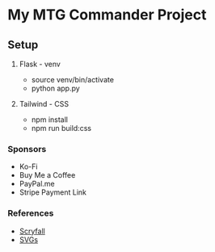 # My MTG Commander Project

## Setup
1. Flask - venv
    * source venv/bin/activate
    * python app.py

2. Tailwind - CSS
    * npm install
    * npm run build:css


### Sponsors
- Ko-Fi
- Buy Me a Coffee
- PayPal.me
- Stripe Payment Link

### References
- [Scryfall](https://scryfall.com/docs/api)
- [SVGs](https://github.com/Investigamer/mtg-vectors/tree/main) 
